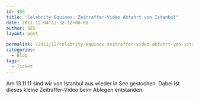 ```yaml
---
id: 486
title: 'Celebrity Equinox: Zeitraffer-Video Abfahrt von Istanbul'
date: 2011-12-04T12:32:12+00:00
author: SES
layout: post

permalink: /2011/12/celebrity-equinox-zeitraffer-video-abfahrt-von-istanbul/
categories:
  - Blog
tags:
  - Ticket
---
```

Am 13.11.11 sind wir von Istanbul aus wieder in See gestochen. Dabei ist dieses kleine Zeitraffer-Video beim Ablegen entstanden:

